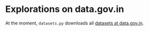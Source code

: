Explorations on data.gov.in
===========================

At the moment, `datasets.py` downloads all
[datasets at data.gov.in](http://data.gov.in/catalogs/).
